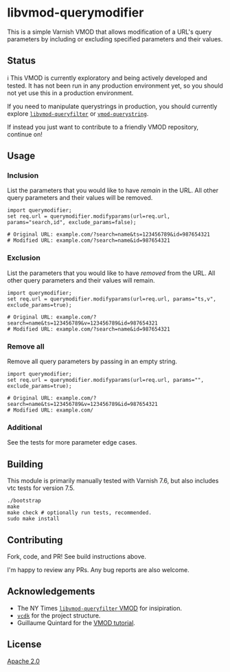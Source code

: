 # libvmod-querymodifier

This is a simple Varnish VMOD that allows modification of a URL's query parameters by including or excluding specified parameters and their values.

## Status

ℹ️ This VMOD is currently exploratory and being actively developed and tested. It has not been run in any production environment yet,
so you should not yet use this in a production environment. 

If you need to manipulate querystrings in production, you should currently explore [`libvmod-queryfilter`](https://github.com/nytimes/libvmod-queryfilter/) or [`vmod-querystring`](https://git.sr.ht/~dridi/vmod-querystring).

If instead you just want to contribute to a friendly VMOD repository, continue on!

## Usage

### Inclusion

List the parameters that you would like to have _remain_ in the URL. All other query parameters and their values will be removed.

```
import querymodifier;
set req.url = querymodifier.modifyparams(url=req.url, params="search,id", exclude_params=false);

# Original URL: example.com/?search=name&ts=123456789&id=987654321
# Modified URL: example.com/?search=name&id=987654321
```

### Exclusion

List the parameters that you would like to have _removed_ from the URL. All other query parameters and their values will remain.

```
import querymodifier;
set req.url = querymodifier.modifyparams(url=req.url, params="ts,v", exclude_params=true);

# Original URL: example.com/?search=name&ts=123456789&v=123456789&id=987654321
# Modified URL: example.com/?search=name&id=987654321
```

### Remove all

Remove all query parameters by passing in an empty string.

```
import querymodifier;
set req.url = querymodifier.modifyparams(url=req.url, params="", exclude_params=true);

# Original URL: example.com/?search=name&ts=123456789&v=123456789&id=987654321
# Modified URL: example.com/
```

### Additional

See the tests for more parameter edge cases.

## Building

This module is primarily manually tested with Varnish 7.6, but also includes vtc tests for version 7.5.

```
./bootstrap
make
make check # optionally run tests, recommended.
sudo make install
```

## Contributing

Fork, code, and PR! See build instructions above.

I'm happy to review any PRs. Any bug reports are also welcome.

## Acknowledgements

- The NY Times [`libvmod-queryfilter` VMOD](https://github.com/nytimes/libvmod-queryfilter/) for insipiration.
- [`vcdk`](https://github.com/nigoroll/vcdk/) for the project structure.
- Guillaume Quintard for the [VMOD tutorial](https://info.varnish-software.com/blog/creating-a-vmod-vmod-str).

## License

[Apache 2.0](https://www.apache.org/licenses/LICENSE-2.0)
